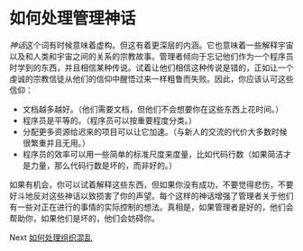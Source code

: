 # 如何处理管理神话
[//]: # (Version:1.0.0)
*神话*这个词有时候意味着虚构。但这有着更深层的内涵。它也意味着一些解释宇宙以及和人类和宇宙之间的关系的宗教故事。管理者倾向于忘记他们作为一个程序员时学到的东西，并且相信某种传说。试着让他们相信这种传说是错的，正如让一个虔诚的宗教信徒从他们的信仰中醒悟过来一样粗鲁而失败。因此，你应该认可这些信仰：

- 文档越多越好。（他们需要文档，但他们不会想要你在这些东西上花时间。）
- 程序员是平等的。（程序员可以按重要程度分类。）
- 分配更多资源给迟来的项目可以让它加速。（与新人的交流的代价大多数时候很繁重并且无用。）
- 程序员的效率可以用一些简单的标准尺度来度量，比如代码行数（如果简洁才是力量，那么代码行数是坏的，而非好的。）

如果有机会，你可以试着解释这些东西，但如果你没有成功，不要觉得悲伤，不要好斗地反对这些神话以致损害了你的声望。每个这样的神话增强了管理者关于他们有一些对正在进行的事情的实际控制的想法。真相是，如果管理者是好的，他们会帮助你，如果他们是坏的，他们会妨碍你。

Next [如何处理组织混乱](11-How-to-Deal-with-Organizational-Chaos.md)
